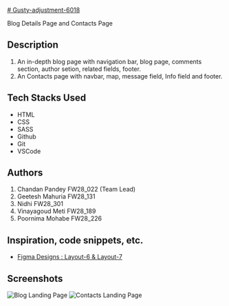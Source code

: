 
<a href="https://subtle-begonia-49643f.netlify.app/" ># Gusty-adjustment-6018</a>

Blog Details Page and Contacts Page

## Description

1. An in-depth blog page with navigation bar, blog page, comments section, author setion, related fields, footer.
2. An Contacts page with navbar, map, message field, Info field and footer.  
 

## Tech Stacks Used

* HTML 
* CSS 
* SASS 
* Github 
* Git 
* VSCode
  

## Authors

1. Chandan Pandey FW28_022 (Team Lead)
2. Geetesh Mahuria FW28_131
3. Nidhi FW28_301
4. Vinayagoud Meti FW28_189 
5. Poornima Mohabe FW28_226

## Inspiration, code snippets, etc.
* [Figma Designs : Layout-6 & Layout-7](https://www.figma.com/file/P728ZEPqIwLTH6OTsqcJcD/Responsive_Template?node-id=0%3A2181&mode=dev)


## Screenshots
![Blog Landing Page](https://github.com/dev-chandan-pandey/Gusty-adjustment-6018/assets/57762023/22ecb06d-5deb-4b83-a458-a0ddcdf42e4b)
![Contacts Landing Page](https://github.com/dev-chandan-pandey/Gusty-adjustment-6018/assets/57762023/6d343501-501b-4711-a2c6-aba86d33fad8)
